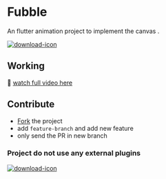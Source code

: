 # Fubble

An flutter animation project to implement the canvas .

<a href="https://youtu.be/kwtu2Wf1fO8">
        <img src="https://www.canva.com/design/DADef1q0xQw/view" align="center" alt="download-icon"/>
    </a>

## Working

:movie_camera: [watch full video here](https://youtu.be/kwtu2Wf1fO8)

## Contribute

- [Fork](https://github.com/cimplesid/fubble/fork) the project
- add `feature-branch` and add new feature
- only send the PR in new branch
### Project do not use any external plugins

  <a href="https://raw.githubusercontent.com/cimplesid/fubble/master/fubble.apk">
        <img src="https://www.coinagemag.com/wp-content/uploads/2017/12/free-download-png-blue-color-free-download-button-679-1.png" align="center" alt="download-icon"/>
    </a>



